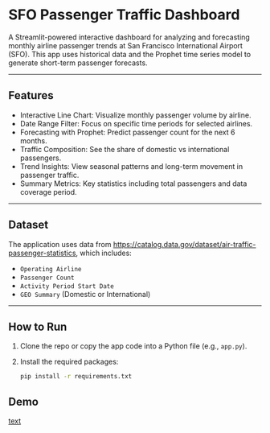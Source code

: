 # SFO Passenger Traffic Dashboard

A Streamlit-powered interactive dashboard for analyzing and forecasting monthly airline passenger trends at San Francisco International Airport (SFO). This app uses historical data and the Prophet time series model to generate short-term passenger forecasts.

---

## Features

- Interactive Line Chart: Visualize monthly passenger volume by airline.
- Date Range Filter: Focus on specific time periods for selected airlines.
- Forecasting with Prophet: Predict passenger count for the next 6 months.
- Traffic Composition: See the share of domestic vs international passengers.
- Trend Insights: View seasonal patterns and long-term movement in passenger traffic.
- Summary Metrics: Key statistics including total passengers and data coverage period.

---

## Dataset

The application uses data from https://catalog.data.gov/dataset/air-traffic-passenger-statistics, which includes:
- `Operating Airline`
- `Passenger Count`
- `Activity Period Start Date`
- `GEO Summary` (Domestic or International)

---

## How to Run

1. Clone the repo or copy the app code into a Python file (e.g., `app.py`).
2. Install the required packages:

   ```bash
   pip install -r requirements.txt

## Demo
[text](https://youtu.be/UMsRASAm1Mk)

